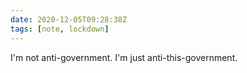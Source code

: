 ```yaml
---
date: 2020-12-05T09:28:38Z
tags: [note, lockdown]
---
```


I'm not anti-government. I'm just anti-this-government.
